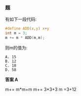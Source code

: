 ### 题
有如下一段代码:
``` C
#define ADD(x,y) x+y
int m = 3;
m += m * ADD(m,m);
```
则m的值为:
```
A. 15
B. 12
C. 18
D. 58
```

**答案 A**

m+= m\*m+m
m+= 3\*3+3
m =3+12
